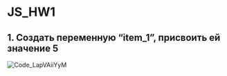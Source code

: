 # JS_HW1
##  1. Создать переменную “item_1”, присвоить ей значение 5
    
![Code_LapVAiiYyM](https://user-images.githubusercontent.com/105708734/177503533-407e6af4-253a-4006-a9a5-f2a25bc67267.png)


